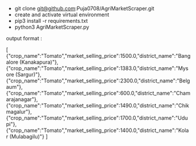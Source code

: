 - git clone git@github.com:Puja0708/AgriMarketScraper.git
- create and activate virtual environment
- pip3 install -r requirements.txt
- python3 AgriMarketScraper.py

output format : 

[
  {"crop_name":"Tomato","market_selling_price":1500.0,"district_name":"Bangalore (Kanakapura)"},
  {"crop_name":"Tomato","market_selling_price":1383.0,"district_name":"Mysore (Sargur)"},
  {"crop_name":"Tomato","market_selling_price":2300.0,"district_name":"Belgaum"},
  {"crop_name":"Tomato","market_selling_price":600.0,"district_name":"Chamarajanagar"},
  {"crop_name":"Tomato","market_selling_price":1490.0,"district_name":"Chikmagalur"},
  {"crop_name":"Tomato","market_selling_price":1700.0,"district_name":"Udupi"},
  {"crop_name":"Tomato","market_selling_price":1400.0,"district_name":"Kolar (Mulabagilu)"}
]